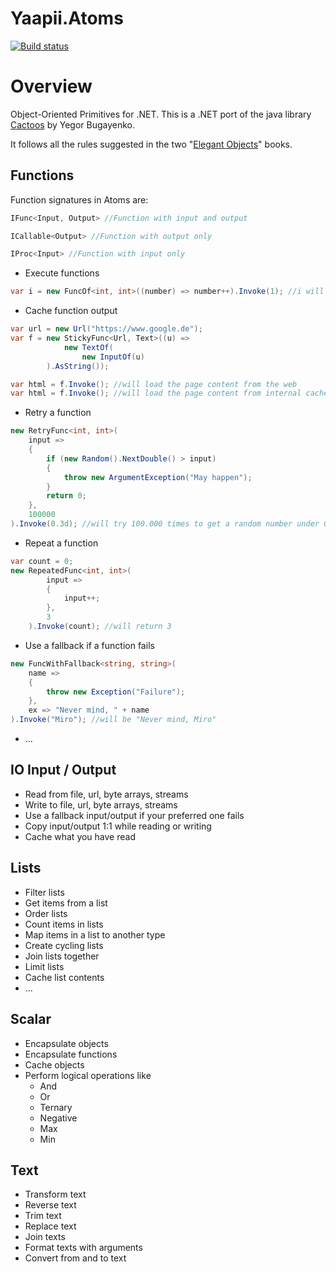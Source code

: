 # Yaapii.Atoms

[![Build status](https://ci.appveyor.com/api/projects/status/5vcpwy657jhc657o/branch/master?svg=true)](https://ci.appveyor.com/project/icarus-consulting/Yaapii.Atoms/branch/master)

# Overview
Object-Oriented Primitives for .NET.
This is a .NET port of the java library [Cactoos](https://github.com/yegor256/cactoos) by Yegor Bugayenko.

It follows all the rules suggested in the two "[Elegant Objects](https://www.amazon.de/Elegant-Objects-Yegor-Bugayenko/dp/1519166915)" books.

## Functions
Function signatures in Atoms are:
```csharp
IFunc<Input, Output> //Function with input and output

ICallable<Output> //Function with output only

IProc<Input> //Function with input only
```
- Execute functions
```csharp
var i = new FuncOf<int, int>((number) => number++).Invoke(1); //i will be 2
```
- Cache function output
```csharp
var url = new Url("https://www.google.de");
var f = new StickyFunc<Url, Text>((u) =>
            new TextOf(
                new InputOf(u)
        ).AsString());

var html = f.Invoke(); //will load the page content from the web
var html = f.Invoke(); //will load the page content from internal cache
```
- Retry a function
```csharp
new RetryFunc<int, int>(
    input =>
    {
        if (new Random().NextDouble() > input)
        {
            throw new ArgumentException("May happen");
        }
        return 0;
    },
    100000
).Invoke(0.3d); //will try 100.000 times to get a random number under 0.3
```
- Repeat a function
```csharp
var count = 0;
new RepeatedFunc<int, int>(
        input =>
        {
            input++;
        },
        3
    ).Invoke(count); //will return 3
```
- Use a fallback if a function fails
```csharp
new FuncWithFallback<string, string>(
    name =>
    {
        throw new Exception("Failure");
    },
    ex => "Never mind, " + name
).Invoke("Miro"); //will be "Never mind, Miro"
```
- ...

## IO Input / Output
- Read from file, url, byte arrays, streams
- Write to file, url, byte arrays, streams
- Use a fallback input/output if your preferred one fails
- Copy input/output 1:1 while reading or writing
- Cache what you have read

## Lists
- Filter lists
- Get items from a list
- Order lists
- Count items in lists
- Map items in a list to another type
- Create cycling lists
- Join lists together
- Limit lists
- Cache list contents
- ...

## Scalar
- Encapsulate objects
- Encapsulate functions
- Cache objects
- Perform logical operations like
    - And
    - Or
    - Ternary
    - Negative
    - Max
    - Min

## Text
- Transform text
- Reverse text
- Trim text
- Replace text
- Join texts
- Format texts with arguments
- Convert from and to text